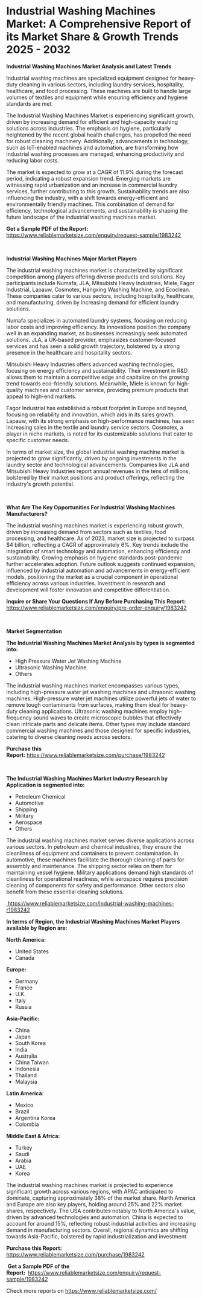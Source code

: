 <p><h1>Industrial Washing Machines Market: A Comprehensive Report of its Market Share & Growth Trends 2025 - 2032</h1></p><p><strong>Industrial Washing Machines Market Analysis and Latest Trends</strong></p>
<p><p>Industrial washing machines are specialized equipment designed for heavy-duty cleaning in various sectors, including laundry services, hospitality, healthcare, and food processing. These machines are built to handle large volumes of textiles and equipment while ensuring efficiency and hygiene standards are met. </p><p>The Industrial Washing Machines Market is experiencing significant growth, driven by increasing demand for efficient and high-capacity washing solutions across industries. The emphasis on hygiene, particularly heightened by the recent global health challenges, has propelled the need for robust cleaning machinery. Additionally, advancements in technology, such as IoT-enabled machines and automation, are transforming how industrial washing processes are managed, enhancing productivity and reducing labor costs.</p><p>The market is expected to grow at a CAGR of 11.9% during the forecast period, indicating a robust expansion trend. Emerging markets are witnessing rapid urbanization and an increase in commercial laundry services, further contributing to this growth. Sustainability trends are also influencing the industry, with a shift towards energy-efficient and environmentally friendly machines. This combination of demand for efficiency, technological advancements, and sustainability is shaping the future landscape of the industrial washing machines market.</p></p>
<p><strong>Get a Sample PDF of the Report:&nbsp;</strong> <a href="https://www.reliablemarketsize.com/enquiry/request-sample/1983242?utm_campaign=1832&utm_medium=2&utm_source=Github&utm_content=ia&utm_term=20022025&utm_id=industrial-washing-machines">https://www.reliablemarketsize.com/enquiry/request-sample/1983242</a></p>
<p>&nbsp;</p>
<p><strong>Industrial Washing Machines Major Market Players</strong></p>
<p><p>The industrial washing machines market is characterized by significant competition among players offering diverse products and solutions. Key participants include Numafa, JLA, Mitsubishi Heavy Industries, Miele, Fagor Industrial, Lapauw, Cosmotex, Hangxing Washing Machine, and Ecoclean. These companies cater to various sectors, including hospitality, healthcare, and manufacturing, driven by increasing demand for efficient laundry solutions.</p><p>Numafa specializes in automated laundry systems, focusing on reducing labor costs and improving efficiency. Its innovations position the company well in an expanding market, as businesses increasingly seek automated solutions. JLA, a UK-based provider, emphasizes customer-focused services and has seen a solid growth trajectory, bolstered by a strong presence in the healthcare and hospitality sectors.</p><p>Mitsubishi Heavy Industries offers advanced washing technologies, focusing on energy efficiency and sustainability. Their investment in R&D allows them to maintain a competitive edge and capitalize on the growing trend towards eco-friendly solutions. Meanwhile, Miele is known for high-quality machines and customer service, providing premium products that appeal to high-end markets.</p><p>Fagor Industrial has established a robust footprint in Europe and beyond, focusing on reliability and innovation, which aids in its sales growth. Lapauw, with its strong emphasis on high-performance machines, has seen increasing sales in the textile and laundry service sectors. Cosmotex, a player in niche markets, is noted for its customizable solutions that cater to specific customer needs.</p><p>In terms of market size, the global industrial washing machine market is projected to grow significantly, driven by ongoing investments in the laundry sector and technological advancements. Companies like JLA and Mitsubishi Heavy Industries report annual revenues in the tens of millions, bolstered by their market positions and product offerings, reflecting the industry's growth potential.</p></p>
<p>&nbsp;</p>
<p><strong>What Are The Key Opportunities For Industrial Washing Machines Manufacturers?</strong></p>
<p><p>The industrial washing machines market is experiencing robust growth, driven by increasing demand from sectors such as textiles, food processing, and healthcare. As of 2023, market size is projected to surpass $4 billion, reflecting a CAGR of approximately 6%. Key trends include the integration of smart technology and automation, enhancing efficiency and sustainability. Growing emphasis on hygiene standards post-pandemic further accelerates adoption. Future outlook suggests continued expansion, influenced by industrial automation and advancements in energy-efficient models, positioning the market as a crucial component in operational efficiency across various industries. Investment in research and development will foster innovation and competitive differentiation.</p></p>
<p><strong>Inquire or Share Your Questions If Any Before Purchasing This Report:</strong> <a href="https://www.reliablemarketsize.com/enquiry/pre-order-enquiry/1983242?utm_campaign=1832&utm_medium=2&utm_source=Github&utm_content=ia&utm_term=20022025&utm_id=industrial-washing-machines">https://www.reliablemarketsize.com/enquiry/pre-order-enquiry/1983242</a></p>
<p>&nbsp;</p>
<p><strong>Market Segmentation</strong></p>
<p><strong>The Industrial Washing Machines Market Analysis by types is segmented into:</strong></p>
<p><ul><li>High Pressure Water Jet Washing Machine</li><li>Ultrasonic Washing Machine</li><li>Others</li></ul></p>
<p><p>The industrial washing machines market encompasses various types, including high-pressure water jet washing machines and ultrasonic washing machines. High-pressure water jet machines utilize powerful jets of water to remove tough contaminants from surfaces, making them ideal for heavy-duty cleaning applications. Ultrasonic washing machines employ high-frequency sound waves to create microscopic bubbles that effectively clean intricate parts and delicate items. Other types may include standard commercial washing machines and those designed for specific industries, catering to diverse cleaning needs across sectors.</p></p>
<p><strong>Purchase this Report:&nbsp;</strong><a href="https://www.reliablemarketsize.com/purchase/1983242?utm_campaign=1832&utm_medium=2&utm_source=Github&utm_content=ia&utm_term=20022025&utm_id=industrial-washing-machines">https://www.reliablemarketsize.com/purchase/1983242</a></p>
<p>&nbsp;</p>
<p><strong>The Industrial Washing Machines Market Industry Research by Application is segmented into:</strong></p>
<p><ul><li>Petroleum Chemical</li><li>Automotive</li><li>Shipping</li><li>Military</li><li>Aerospace</li><li>Others</li></ul></p>
<p><p>The industrial washing machines market serves diverse applications across various sectors. In petroleum and chemical industries, they ensure the cleanliness of equipment and containers to prevent contamination. In automotive, these machines facilitate the thorough cleaning of parts for assembly and maintenance. The shipping sector relies on them for maintaining vessel hygiene. Military applications demand high standards of cleanliness for operational readiness, while aerospace requires precision cleaning of components for safety and performance. Other sectors also benefit from these essential cleaning solutions.</p></p>
<p><a href="https://www.reliablemarketsize.com/industrial-washing-machines-r1983242?utm_campaign=1832&utm_medium=2&utm_source=Github&utm_content=ia&utm_term=20022025&utm_id=industrial-washing-machines">&nbsp;https://www.reliablemarketsize.com/industrial-washing-machines-r1983242</a></p>
<p><strong>In terms of Region, the Industrial Washing Machines Market Players available by Region are:</strong></p>
<p>
    <p> <strong> North America: </strong>
        <ul>
            <li>United States</li>
            <li>Canada</li>
        </ul>
        </p> 
    <p> <strong> Europe: </strong>
        <ul>
            <li>Germany</li>
            <li>France</li>
            <li>U.K.</li>
            <li>Italy</li>
            <li>Russia</li>
        </ul>
        </p> 
    <p> <strong> Asia-Pacific: </strong>
        <ul>
            <li>China</li>
            <li>Japan</li>
            <li>South Korea</li>
            <li>India</li>
            <li>Australia</li>
            <li>China Taiwan</li>
            <li>Indonesia</li>
            <li>Thailand</li>
            <li>Malaysia</li>
        </ul>
        </p> 
    <p> <strong> Latin America: </strong>
        <ul>
            <li>Mexico</li>
            <li>Brazil</li>
            <li>Argentina Korea</li>
            <li>Colombia</li>
        </ul>
        </p> 
    <p> <strong> Middle East & Africa: </strong>
        <ul>
            <li>Turkey</li>
            <li>Saudi</li>
            <li>Arabia</li>
            <li>UAE</li>
            <li>Korea</li>
        </ul>
    </p>
    </p>
<p><p>The industrial washing machines market is projected to experience significant growth across various regions, with APAC anticipated to dominate, capturing approximately 38% of the market share. North America and Europe are also key players, holding around 25% and 22% market shares, respectively. The USA contributes notably to North America's value, driven by advanced technologies and automation. China is expected to account for around 15%, reflecting robust industrial activities and increasing demand in manufacturing sectors. Overall, regional dynamics are shifting towards Asia-Pacific, bolstered by rapid industrialization and investment.</p></p>
<p><strong>Purchase this Report: </strong><a href="https://www.reliablemarketsize.com/purchase/1983242?utm_campaign=1832&utm_medium=2&utm_source=Github&utm_content=ia&utm_term=20022025&utm_id=industrial-washing-machines">https://www.reliablemarketsize.com/purchase/1983242</a></p>
<p>&nbsp;<strong>Get a Sample PDF of the Report:&nbsp;&nbsp;</strong><a href="https://www.reliablemarketsize.com/enquiry/request-sample/1983242?utm_campaign=1832&utm_medium=2&utm_source=Github&utm_content=ia&utm_term=20022025&utm_id=industrial-washing-machines">https://www.reliablemarketsize.com/enquiry/request-sample/1983242</a></p>
<p><strong></strong></p>
<p>Check more reports on <a href="https://www.reliablemarketsize.com/?utm_campaign=1832&utm_medium=2&utm_source=Github&utm_content=ia&utm_term=20022025&utm_id=industrial-washing-machines">https://www.reliablemarketsize.com/</a></p>